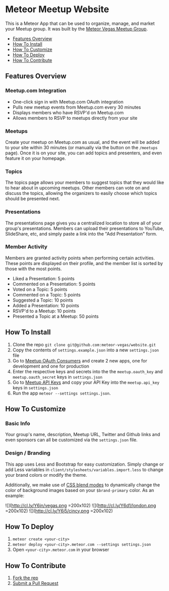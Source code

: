 # Meteor Meetup Website

This is a Meteor App that can be used to organize, manage, and market your Meetup group. It was built by the [Meteor Vegas Meetup Group](http://vegas.meteor.com).

* [Features Overview](#features-overview)
* [How To Install](#how-to-install)
* [How To Customize](#how-to-customize)
* [How To Deploy](#how-to-deploy)
* [How To Contribute](#how-to-contribute)

## <a name="features-overview"></a> Features Overview

### Meetup.com Integration

* One-click sign in with Meetup.com OAuth integration
* Pulls new meetup events from Meetup.com every 30 minutes
* Displays members who have RSVP'd on Meetup.com
* Allows members to RSVP to meetups directly from your site

### Meetups
Create your meetup on Meetup.com as usual, and the event will be added to your site within 30 minutes (or manually via the button on the `/meetups` page). Once it is on your site, you can add topics and presenters, and even feature it on your homepage.

### Topics
The topics page allows your members to suggest topics that they would like to hear about in upcoming meetups. Other members can vote on and discuss the topics, allowing the organizers to easily choose which topics should be presented next.

### Presentations
The presentations page gives you a centralized location to store all of your group's presentations. Members can upload their presentations to YouTube, SlideShare, etc, and simply paste a link into the "Add Presentation" form.

### Member Activity
Members are granted activity points when performing certain activities. These points are displayed on their profile, and the member list is sorted by those with the most points.

* Liked a Presentation: 5 points
* Commented on a Presentation: 5 points
* Voted on a Topic: 5 points
* Commented on a Topic: 5 points
* Suggested a Topic: 10 points
* Added a Presentation: 10 points
* RSVP'd to a Meetup: 10 points
* Presented a Topic at a Meetup: 50 points

## <a name="how-to-install"></a> How To Install

1. Clone the repo `git clone git@github.com:meteor-vegas/website.git`
2. Copy the contents of `settings.example.json` into a new `settings.json` file
3. Go to [Meetup OAuth Consumers](https://secure.meetup.com/meetup_api/oauth_consumers/) and create 2 new apps, one for development and one for production
4. Enter the respective keys and secrets into the the `meetup.oauth_key` and `meetup.oauth_secret` keys in `settings.json`
5. Go to [Meetup API Keys](https://secure.meetup.com/meetup_api/key/) and copy your API Key into the `meetup.api_key` keys in `settings.json`
6. Run the app `meteor --settings settings.json`. 


## <a name="how-to-customize"></a> How To Customize

### Basic Info

Your group's name, description, Meetup URL, Twitter and Github links and even sponsors can all be customized via the `settings.json` file.

### Design / Branding

This app uses Less and Bootstrap for easy customization. Simply change or add Less variables in `client/stylesheets/variables.import.less` to change your brand colors or modify the theme.

Additionally, we make use of [CSS blend modes](http://css-tricks.com/basics-css-blend-modes/) to dynamically change the color of background images based on your `$brand-primary` color. As an example:

![](http://cl.ly/Y6jn/vegas.png =200x102)
![](http://cl.ly/Y6d1/london.png =200x102)
![](http://cl.ly/Y6j5/cincy.png =200x102)

## <a name="how-to-deploy"></a> How To Deploy

1. `meteor create <your-city>`
2. `meteor deploy <your-city>.meteor.com --settings settings.json`
3. Open `<your-city>.meteor.com` in your browser

## <a name="how-to-contribute"></a> How To Contribute

1. [Fork the rep](https://help.github.com/articles/fork-a-repo/)
2. [Submit a Pull Request](https://help.github.com/articles/using-pull-requests/)
